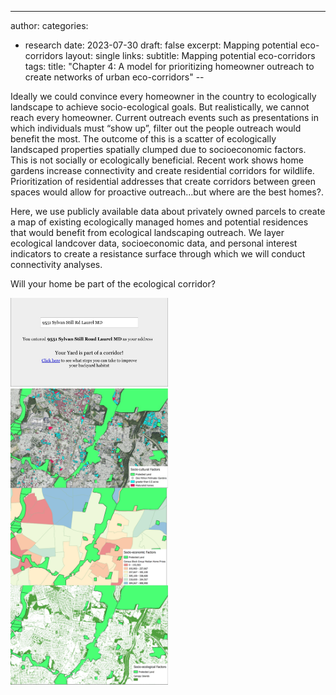 ---
author: 
categories:
- research
date: 2023-07-30
draft: false
excerpt: Mapping potential eco-corridors
layout: single
links:
subtitle: Mapping potential eco-corridors
tags:
title: "Chapter 4: A model for prioritizing homeowner outreach to create networks of urban eco-corridors"
--

Ideally we could convince every homeowner in the country to ecologically landscape to achieve socio-ecological goals. But realistically, we cannot reach every homeowner. Current outreach events such as presentations in which individuals must “show up”, filter out the people outreach would benefit the most. The outcome of this is a scatter of ecologically landscaped properties spatially clumped due to socioeconomic factors. This is not socially or ecologically beneficial. Recent work shows home gardens increase connectivity and create residential corridors for wildlife. Prioritization of residential addresses that create corridors between green spaces would allow for proactive outreach…but where are the best homes?.
  
Here, we use publicly available data about privately owned parcels to create a map of existing ecologically managed homes and potential residences that would benefit from ecological landscaping outreach. We layer ecological landcover data, socioeconomic data, and personal interest indicators to create a resistance surface through which we will conduct connectivity analyses. 

Will your home be part of the ecological corridor?
  
<img src="IMG_31.jpg" alt="Web portal mockup" width="50%"/>

<img src="IMG_21.png" alt="Resistance surface layers" width="50%"/>  

